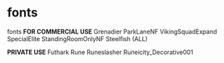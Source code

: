 # fonts
fonts
**FOR COMMERCIAL USE**
Grenadier
ParkLaneNF
VikingSquadExpand
SpecialElite
StandingRoomOnlyNF
Steelfish (ALL)

**PRIVATE USE**
Futhark
Rune
Runeslasher
Runeicity_Decorative001
